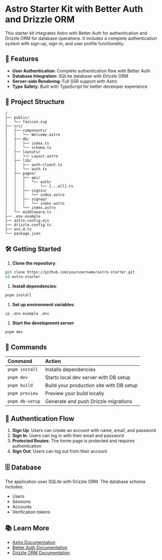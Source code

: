 # Astro Starter Kit with Better Auth and Drizzle ORM

This starter kit integrates Astro with Better Auth for authentication and Drizzle ORM for database operations. It includes a complete authentication system with sign-up, sign-in, and user profile functionality.

## 🚀 Features

- **User Authentication**: Complete authentication flow with Better Auth
- **Database Integration**: SQLite database with Drizzle ORM
- **Server-side Rendering**: Full SSR support with Astro
- **Type Safety**: Built with TypeScript for better developer experience

## 📁 Project Structure

```text
/
├── public/
│   └── favicon.svg
├── src/
│   ├── components/
│   │   └── Welcome.astro
│   ├── db/
│   │   ├── index.ts
│   │   └── schema.ts
│   ├── layouts/
│   │   └── Layout.astro
│   ├── lib/
│   │   ├── auth-client.ts
│   │   └── auth.ts
│   ├── pages/
│   │   ├── api/
│   │   │   └── auth/
│   │   │       └── [...all].ts
│   │   ├── signin/
│   │   │   └── index.astro
│   │   ├── signup/
│   │   │   └── index.astro
│   │   └── index.astro
│   └── middleware.ts
├── .env.example
├── astro.config.mjs
├── drizzle.config.ts
├── env.d.ts
└── package.json
```

## 🛠️ Getting Started

1. **Clone the repository**:

```bash
git clone https://github.com/yourusername/astro-starter.git
cd astro-starter
```

1. **Install dependencies**:

```bash
pnpm install
```

1. **Set up environment variables**:

```bash
cp .env.example .env
```

1. **Start the development server**:

```bash
pnpm dev
```

## 🧞 Commands

| Command         | Action                                   |
| :-------------- | :--------------------------------------- |
| `pnpm install`  | Installs dependencies                    |
| `pnpm dev`      | Starts local dev server with DB setup    |
| `pnpm build`    | Build your production site with DB setup |
| `pnpm preview`  | Preview your build locally               |
| `pnpm db-setup` | Generate and push Drizzle migrations     |

## 🔐 Authentication Flow

1. **Sign Up**: Users can create an account with name, email, and password
2. **Sign In**: Users can log in with their email and password
3. **Protected Routes**: The home page is protected and requires authentication
4. **Sign Out**: Users can log out from their account

## 🗄️ Database

The application uses SQLite with Drizzle ORM. The database schema includes:

- Users
- Sessions
- Accounts
- Verification tokens

## 📚 Learn More

- [Astro Documentation](https://docs.astro.build)
- [Better Auth Documentation](https://github.com/zenstackhq/better-auth)
- [Drizzle ORM Documentation](https://orm.drizzle.team/docs/overview)
